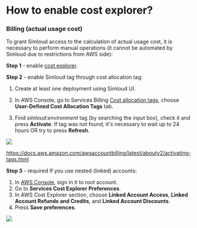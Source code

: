 # How to enable cost explorer?

### Billing (actual usage cost)

To grant Simloud access to the calculation of actual usage cost, it is necessary to perform manual operations (it cannot be automated by Simloud due to restrictions from AWS side):

**Step 1** - enable [cost explorer](https://docs.aws.amazon.com/awsaccountbilling/latest/aboutv2/ce-enable.html).

**Step 2** - enable Simloud tag through cost allocation tag:

1.  Create at least one deployment using Simloud UI.

2.  In AWS Console, go to Services Billing [Cost allocation tags](https://console.aws.amazon.com/billing/home#/preferences/tags), choose **User-Defined Cost Allocation Tags** tab.
3.  Find _simloud:environment_ tag (by searching the input box), check it and press **Activate**.
    If tag was not found, it's necessary to wait up to 24 hours OR try to press **Refresh**.

![](/home/simloud/IdeaProjects/simloud-docs/static/img/aws/enable-cost-explorer/image1.png)

https://docs.aws.amazon.com/awsaccountbilling/latest/aboutv2/activating-tags.html

**Step 3** - required If you use nested (linked) accounts:

1.  In [AWS Console](https://console.aws.amazon.com/cost-management/home#/settings), sign in it to root account.
2.  Go to **Services Cost Explorer Preferences**.
3.  In AWS Cost Explorer section, choose **Linked Account Access**, **Linked Account Refunds and Credits**, and **Linked Account Discounts**.
4.  Press **Save preferences**.

![](/home/simloud/IdeaProjects/simloud-docs/static/img/aws/enable-cost-explorer/image3.png)
